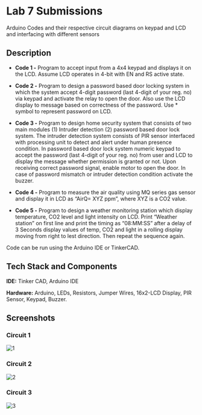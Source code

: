 
# Lab 7 Submissions

Arduino Codes and their respective circuit diagrams on keypad and LCD and interfacing with different sensors


## Description

- **Code 1 -** Program to accept input from a 4x4 keypad and displays it on the LCD. Assume LCD operates in 4-bit with EN and RS active state. 

- **Code 2 -** Program to design a password based door locking system in which the system accept 4-digit password (last 4-digit of your reg. no) via keypad and activate the relay to open the door. Also use the LCD display to message based on correctness of the password. Use * symbol to represent password on LCD. 


- **Code 3 -** Program to design home security system that consists of two main modules (1) Intruder detection (2) password based door lock system. The intruder detection system consists of PIR sensor interfaced with processing unit to detect and alert under human presence condition. In password based door lock system numeric keypad to accept the password (last 4-digit of your reg. no) from user and LCD to display the message whether permission is granted or not. Upon receiving correct password signal, enable motor to open the door. In case of password mismatch or intruder detection condition activate the buzzer. 


- **Code 4 -** Program to measure the air quality using MQ series gas sensor and display it in LCD as “AirQ= XYZ ppm”, where XYZ is a CO2 value.


- **Code 5 -** Program to design a weather monitoring station which display temperature, CO2 level and light intensity on LCD. Print “Weather station” on first line and print the timing as “08:MM:SS” after a delay of 3 Seconds display values of temp, CO2 and light in a rolling display moving from right to lest direction. Then repeat the sequence again.


Code can be run using the Arduino IDE or TinkerCAD.
    
## Tech Stack and Components

**IDE:** Tinker CAD, Arduino IDE

**Hardware:** Arduino, LEDs, Resistors, Jumper Wires, 16x2-LCD Display, PIR Sensor, Keypad, Buzzer.

  
## Screenshots

### Circuit 1
![1](https://user-images.githubusercontent.com/42286904/137083672-ae99a49a-a8f6-4c25-88bc-d61ad8c958fa.png)

### Circuit 2
![2](https://user-images.githubusercontent.com/42286904/137083747-9cd966bb-718f-45e7-a8ef-7dd3402f38cc.png)

### Circuit 3
![3](https://user-images.githubusercontent.com/42286904/137083821-b34fd970-3abc-405d-bc16-db614a7e6e41.png)

